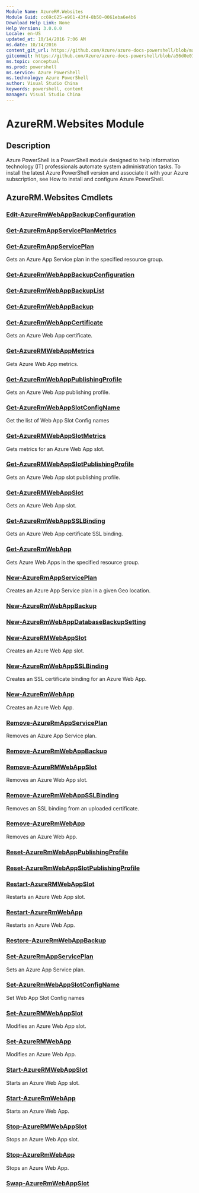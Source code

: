 ```yaml
---
Module Name: AzureRM.Websites
Module Guid: cc69c625-e961-43f4-8b50-0061eba6e4b6
Download Help Link: None
Help Version: 3.0.0.0
Locale: en-US
updated_at: 10/14/2016 7:06 AM
ms.date: 10/14/2016
content_git_url: https://github.com/Azure/azure-docs-powershell/blob/master/azureps-cmdlets-docs/ResourceManager/AzureRM.Websites/v2.0/CmdletMDs/AzureRM.Websites.md
gitcommit: https://github.com/Azure/azure-docs-powershell/blob/a56d0e01e65c2c33aa2af13dd29addc94ead6e88/azureps-cmdlets-docs/ResourceManager/AzureRM.Websites/v2.0/CmdletMDs/AzureRM.Websites.md
ms.topic: conceptual
ms.prod: powershell
ms.service: Azure PowerShell
ms.technology: Azure PowerShell
author: Visual Studio China
keywords: powershell, content
manager: Visual Studio China
---
```


# AzureRM.Websites Module
## Description
Azure PowerShell is a PowerShell module designed to help information technology (IT) professionals automate system administration tasks. To install the latest Azure PowerShell version and associate it with your Azure subscription, see How to install and configure Azure PowerShell.

## AzureRM.Websites Cmdlets
### [Edit-AzureRmWebAppBackupConfiguration](Edit-AzureRmWebAppBackupConfiguration.md)



### [Get-AzureRmAppServicePlanMetrics](Get-AzureRmAppServicePlanMetrics.md)



### [Get-AzureRmAppServicePlan](Get-AzureRmAppServicePlan.md)
Gets an Azure App Service plan in the specified resource group.


### [Get-AzureRmWebAppBackupConfiguration](Get-AzureRmWebAppBackupConfiguration.md)



### [Get-AzureRmWebAppBackupList](Get-AzureRmWebAppBackupList.md)



### [Get-AzureRmWebAppBackup](Get-AzureRmWebAppBackup.md)



### [Get-AzureRmWebAppCertificate](Get-AzureRmWebAppCertificate.md)
Gets an Azure Web App certificate.


### [Get-AzureRMWebAppMetrics](Get-AzureRMWebAppMetrics.md)
Gets Azure Web App metrics.


### [Get-AzureRmWebAppPublishingProfile](Get-AzureRmWebAppPublishingProfile.md)
Gets an Azure Web App publishing profile.


### [Get-AzureRmWebAppSlotConfigName](Get-AzureRmWebAppSlotConfigName.md)
Get the list of Web App Slot Config names


### [Get-AzureRMWebAppSlotMetrics](Get-AzureRMWebAppSlotMetrics.md)
Gets metrics for an Azure Web App slot.


### [Get-AzureRMWebAppSlotPublishingProfile](Get-AzureRMWebAppSlotPublishingProfile.md)
Gets an Azure Web App slot publishing profile.


### [Get-AzureRMWebAppSlot](Get-AzureRMWebAppSlot.md)
Gets an Azure Web App slot.


### [Get-AzureRmWebAppSSLBinding](Get-AzureRmWebAppSSLBinding.md)
Gets an Azure Web App certificate SSL binding.


### [Get-AzureRmWebApp](Get-AzureRmWebApp.md)
Gets Azure Web Apps in the specified resource group.


### [New-AzureRmAppServicePlan](New-AzureRmAppServicePlan.md)
Creates an Azure App Service plan in a given Geo location.


### [New-AzureRmWebAppBackup](New-AzureRmWebAppBackup.md)



### [New-AzureRmWebAppDatabaseBackupSetting](New-AzureRmWebAppDatabaseBackupSetting.md)



### [New-AzureRMWebAppSlot](New-AzureRMWebAppSlot.md)
Creates an Azure Web App slot.


### [New-AzureRmWebAppSSLBinding](New-AzureRmWebAppSSLBinding.md)
Creates an SSL certificate binding for an Azure Web App.


### [New-AzureRmWebApp](New-AzureRmWebApp.md)
Creates an Azure Web App.


### [Remove-AzureRmAppServicePlan](Remove-AzureRmAppServicePlan.md)
Removes an Azure App Service plan.


### [Remove-AzureRmWebAppBackup](Remove-AzureRmWebAppBackup.md)



### [Remove-AzureRMWebAppSlot](Remove-AzureRMWebAppSlot.md)
Removes an Azure Web App slot.


### [Remove-AzureRmWebAppSSLBinding](Remove-AzureRmWebAppSSLBinding.md)
Removes an SSL binding from an uploaded certificate.


### [Remove-AzureRmWebApp](Remove-AzureRmWebApp.md)
Removes an Azure Web App.


### [Reset-AzureRmWebAppPublishingProfile](Reset-AzureRmWebAppPublishingProfile.md)



### [Reset-AzureRmWebAppSlotPublishingProfile](Reset-AzureRmWebAppSlotPublishingProfile.md)



### [Restart-AzureRMWebAppSlot](Restart-AzureRMWebAppSlot.md)
Restarts an Azure Web App slot.


### [Restart-AzureRmWebApp](Restart-AzureRmWebApp.md)
Restarts an Azure Web App.


### [Restore-AzureRmWebAppBackup](Restore-AzureRmWebAppBackup.md)



### [Set-AzureRmAppServicePlan](Set-AzureRmAppServicePlan.md)
Sets an Azure App Service plan.


### [Set-AzureRmWebAppSlotConfigName](Set-AzureRmWebAppSlotConfigName.md)
Set Web App Slot Config names


### [Set-AzureRMWebAppSlot](Set-AzureRMWebAppSlot.md)
Modifies an Azure Web App slot.


### [Set-AzureRMWebApp](Set-AzureRMWebApp.md)
Modifies an Azure Web App.


### [Start-AzureRMWebAppSlot](Start-AzureRMWebAppSlot.md)
Starts an Azure Web App slot.


### [Start-AzureRmWebApp](Start-AzureRmWebApp.md)
Starts an Azure Web App.


### [Stop-AzureRMWebAppSlot](Stop-AzureRMWebAppSlot.md)
Stops an Azure Web App slot.


### [Stop-AzureRmWebApp](Stop-AzureRmWebApp.md)
Stops an Azure Web App.


### [Swap-AzureRmWebAppSlot](Swap-AzureRmWebAppSlot.md)




